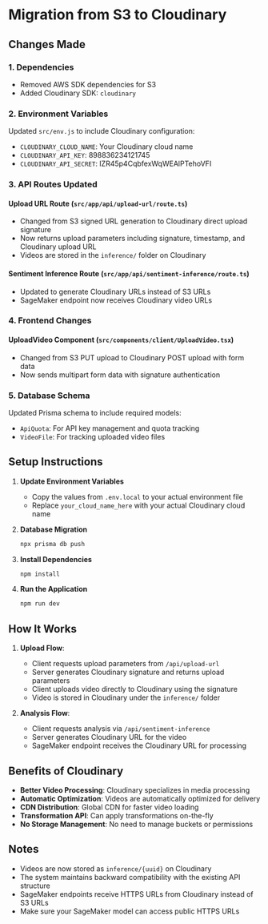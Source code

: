 # Migration from S3 to Cloudinary

## Changes Made

### 1. Dependencies
- Removed AWS SDK dependencies for S3
- Added Cloudinary SDK: `cloudinary`

### 2. Environment Variables
Updated `src/env.js` to include Cloudinary configuration:
- `CLOUDINARY_CLOUD_NAME`: Your Cloudinary cloud name
- `CLOUDINARY_API_KEY`: 898836234121745
- `CLOUDINARY_API_SECRET`: IZR45p4CqbfexWqWEAlPTehoVFI

### 3. API Routes Updated

#### Upload URL Route (`src/app/api/upload-url/route.ts`)
- Changed from S3 signed URL generation to Cloudinary direct upload signature
- Now returns upload parameters including signature, timestamp, and Cloudinary upload URL
- Videos are stored in the `inference/` folder on Cloudinary

#### Sentiment Inference Route (`src/app/api/sentiment-inference/route.ts`)
- Updated to generate Cloudinary URLs instead of S3 URLs
- SageMaker endpoint now receives Cloudinary video URLs

### 4. Frontend Changes

#### UploadVideo Component (`src/components/client/UploadVideo.tsx`)
- Changed from S3 PUT upload to Cloudinary POST upload with form data
- Now sends multipart form data with signature authentication

### 5. Database Schema
Updated Prisma schema to include required models:
- `ApiQuota`: For API key management and quota tracking
- `VideoFile`: For tracking uploaded video files

## Setup Instructions

1. **Update Environment Variables**
   - Copy the values from `.env.local` to your actual environment file
   - Replace `your_cloud_name_here` with your actual Cloudinary cloud name

2. **Database Migration**
   ```bash
   npx prisma db push
   ```

3. **Install Dependencies**
   ```bash
   npm install
   ```

4. **Run the Application**
   ```bash
   npm run dev
   ```

## How It Works

1. **Upload Flow**:
   - Client requests upload parameters from `/api/upload-url`
   - Server generates Cloudinary signature and returns upload parameters
   - Client uploads video directly to Cloudinary using the signature
   - Video is stored in Cloudinary under the `inference/` folder

2. **Analysis Flow**:
   - Client requests analysis via `/api/sentiment-inference`
   - Server generates Cloudinary URL for the video
   - SageMaker endpoint receives the Cloudinary URL for processing

## Benefits of Cloudinary

- **Better Video Processing**: Cloudinary specializes in media processing
- **Automatic Optimization**: Videos are automatically optimized for delivery
- **CDN Distribution**: Global CDN for faster video loading
- **Transformation API**: Can apply transformations on-the-fly
- **No Storage Management**: No need to manage buckets or permissions

## Notes

- Videos are now stored as `inference/{uuid}` on Cloudinary
- The system maintains backward compatibility with the existing API structure
- SageMaker endpoints receive HTTPS URLs from Cloudinary instead of S3 URLs
- Make sure your SageMaker model can access public HTTPS URLs
